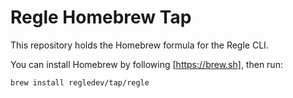 # Regle Homebrew Tap

This repository holds the Homebrew formula for the Regle CLI.

You can install Homebrew by following [https://brew.sh], then run:

```bash
brew install regledev/tap/regle
```



